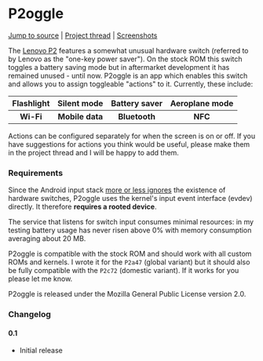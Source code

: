 # P2oggle
[Jump to source](app/src/main/java/eu/biqqles/p2oggle/) | [Project thread]() | [Screenshots]()

The [Lenovo P2](https://en.wikipedia.org/wiki/Lenovo_P2) features a somewhat unusual hardware switch (referred to by Lenovo as the "one-key power saver"). On the stock ROM this switch toggles a battery saving mode but in aftermarket development it has remained unused - until now. P2oggle is an app which enables this switch and allows you to assign toggleable "actions" to it. Currently, these include:

|Flashlight|Silent mode|Battery saver|Aeroplane mode|
|:---:|:---:|:---:|:---:|
|**Wi-Fi**|**Mobile data**|**Bluetooth**|**NFC**|

Actions can be configured separately for when the screen is on or off. If you have suggestions for actions you think would be useful, please make them in the project thread and I will be happy to add them.

### Requirements

Since the Android input stack [more or less ignores](https://source.android.com/devices/input#understanding-hid-usages-and-event-codes) the existence of hardware switches, P2oggle uses the kernel's input event interface (evdev) directly. It therefore **requires a rooted device**.

The service that listens for switch input consumes minimal resources: in my testing battery usage has never risen above 0% with memory consumption averaging about 20 MB.

P2oggle is compatible with the stock ROM and should work with all custom ROMs and kernels. I wrote it for the `P2a47` (global variant) but it should also be fully compatible with the `P2c72` (domestic variant). If it works for you please let me know.

P2oggle is released under the Mozilla General Public License version 2.0.

### Changelog
#### 0.1
- Initial release